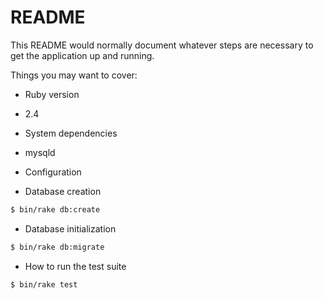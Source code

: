 # README

This README would normally document whatever steps are necessary to get the
application up and running.

Things you may want to cover:

* Ruby version
 - 2.4

* System dependencies
 - mysqld

* Configuration

* Database creation

```bash
$ bin/rake db:create
```

* Database initialization

```bash
$ bin/rake db:migrate
```

* How to run the test suite

```bash
$ bin/rake test
```
